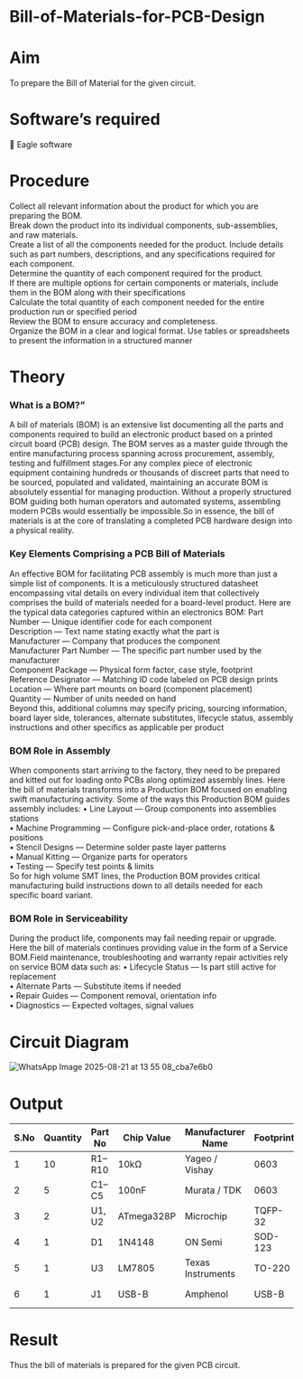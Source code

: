 # Bill-of-Materials-for-PCB-Design
# Aim

To prepare the Bill of Material for the given circuit.

# Software’s required

	Eagle software

# Procedure

Collect all relevant information about the product for which you are preparing the BOM. </br>
Break down the product into its individual components, sub-assemblies, and raw materials. </br>
Create a list of all the components needed for the product. Include details such as part numbers, descriptions, and any specifications required for each component. </br>
Determine the quantity of each component required for the product. </br>
If there are multiple options for certain components or materials, include them in the BOM along with their specifications </br>
Calculate the total quantity of each component needed for the entire production run or specified period </br>
Review the BOM to ensure accuracy and completeness. </br>
Organize the BOM in a clear and logical format. Use tables or spreadsheets to present the information in a structured manner </br>

# Theory

### What is a BOM?”

A bill of materials (BOM) is an extensive list documenting all the parts and components required to build an electronic product based on a printed circuit board (PCB) design. The BOM serves as a master guide through the entire manufacturing process spanning across procurement, assembly, testing and fulfillment stages.For any complex piece of electronic equipment containing hundreds or thousands of discreet parts that need to be sourced, populated and validated, maintaining an accurate BOM is absolutely essential for managing production. Without a properly structured BOM guiding both human operators and automated systems, assembling modern PCBs would essentially be impossible.So in essence, the bill of materials is at the core of translating a completed PCB hardware design into a physical reality.

### Key Elements Comprising a PCB Bill of Materials

An effective BOM for facilitating PCB assembly is much more than just a simple list of components. It is a meticulously structured datasheet encompassing vital details on every individual item that collectively comprises the build of materials needed for a board-level product.
Here are the typical data categories captured within an electronics BOM:
Part Number — Unique identifier code for each component </br>
Description — Text name stating exactly what the part is </br>
Manufacturer — Company that produces the component </br>
Manufacturer Part Number — The specific part number used by the manufacturer </br>
Component Package — Physical form factor, case style, footprint </br>
Reference Designator — Matching ID code labeled on PCB design prints </br>
Location — Where part mounts on board (component placement) </br>
Quantity — Number of units needed on hand </br>
Beyond this, additional columns may specify pricing, sourcing information, board layer side, tolerances, alternate substitutes, lifecycle status, assembly instructions and other specifics as applicable per product

### BOM Role in Assembly

When components start arriving to the factory, they need to be prepared and kitted out for loading onto PCBs along optimized assembly lines. Here the bill of materials transforms into a Production BOM focused on enabling swift manufacturing activity.
Some of the ways this Production BOM guides assembly includes:
•	Line Layout — Group components into assemblies stations </br>
•	Machine Programming — Configure pick-and-place order, rotations & positions </br>
•	Stencil Designs — Determine solder paste layer patterns </br>
•	Manual Kitting — Organize parts for operators </br>
•	Testing — Specify test points & limits </br>
So for high volume SMT lines, the Production BOM provides critical manufacturing build instructions down to all details needed for each specific board variant.

### BOM Role in Serviceability

During the product life, components may fail needing repair or upgrade. Here the bill of materials continues providing value in the form of a Service BOM.Field maintenance, troubleshooting and warranty repair activities rely on service BOM data such as:
•	Lifecycle Status — Is part still active for replacement </br>
•	Alternate Parts — Substitute items if needed </br>
•	Repair Guides — Component removal, orientation info </br>
•	Diagnostics — Expected voltages, signal values </br>

# Circuit Diagram
![WhatsApp Image 2025-08-21 at 13 55 08_cba7e6b0](https://github.com/user-attachments/assets/9fbd1b39-9888-4845-bd9d-4b2764d7f2d4)

# Output


| S.No | Quantity | Part No | Chip Value | Manufacturer Name | Footprint | Label     | Mounting Type | Package Type | Layer | Alternative Part | BOM Level | Phase |
| ---- | -------- | ------- | ---------- | ----------------- | --------- | --------- | ------------- | ------------ | ----- | ---------------- | --------- | ----- |
| 1    | 10       | R1–R10  | 10kΩ       | Yageo / Vishay    | 0603      | Resistor  | SMD           | Chip         | Top   | Any 10kΩ 0603    | L1        | Proto |
| 2    | 5        | C1–C5   | 100nF      | Murata / TDK      | 0603      | Capacitor | SMD           | Chip         | Top   | Any 100nF 0603   | L1        | Proto |
| 3    | 2        | U1, U2  | ATmega328P | Microchip         | TQFP-32   | MCU       | SMD           | IC Package   | Top   | STM32F030        | L2        | Proto |
| 4    | 1        | D1      | 1N4148     | ON Semi           | SOD-123   | Diode     | SMD           | Package      | Top   | BAS16            | L2        | Proto |
| 5    | 1        | U3      | LM7805     | Texas Instruments | TO-220    | Regulator | Through Hole  | Package      | Top   | AMS1117-5.0      | L3        | Proto |
| 6    | 1        | J1      | USB-B      | Amphenol          | USB-B     | Connector | Through Hole  | Connector    | Edge  | Any USB-B        | L3        | Proto |






# Result 
Thus the bill of materials is prepared for the given PCB circuit.


